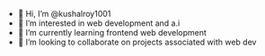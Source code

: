 - 👋 Hi, I’m @kushalroy1001
- 👀 I’m interested in web development and a.i 
- 🌱 I’m currently learning frontend web development 
- 💞️ I’m looking to collaborate on projects associated with web dev 


<!---
kushalroy1001/kushalroy1001 is a ✨ special ✨ repository because its `README.md` (this file) appears on your GitHub profile.
You can click the Preview link to take a look at your changes.
--->
